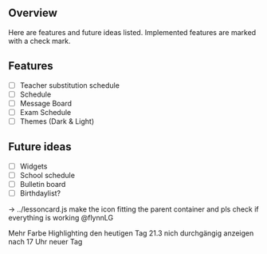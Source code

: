 ## Overview

Here are features and future ideas listed. Implemented features are marked with a check mark.

## Features

- [ ] Teacher substitution schedule
- [ ] Schedule
- [ ] Message Board
- [ ] Exam Schedule
- [ ] Themes (Dark & Light)

## Future ideas

- [ ] Widgets
- [ ] School schedule
- [ ] Bulletin board
- [ ] Birthdaylist?

-> ../lessoncard.js make the icon fitting the parent container and pls check if everything is working @flynnLG


Mehr Farbe
Highlighting den heutigen Tag
21.3 nich durchgängig anzeigen nach 17 Uhr neuer Tag